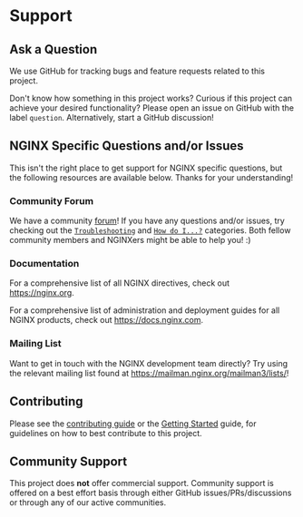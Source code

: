 # Support

## Ask a Question

We use GitHub for tracking bugs and feature requests related to this project.

Don't know how something in this project works? Curious if this project can achieve your desired functionality? Please
open an issue on GitHub with the label `question`. Alternatively, start a GitHub discussion!

## NGINX Specific Questions and/or Issues

This isn't the right place to get support for NGINX specific questions, but the following resources are available below.
Thanks for your understanding!

### Community Forum

We have a community [forum](https://community.nginx.org/)! If you have any questions and/or issues, try checking out
the [`Troubleshooting`](https://community.nginx.org/c/troubleshooting/8) and [
`How do I...?`](https://community.nginx.org/c/how-do-i/9) categories. Both fellow community members and NGINXers might
be able to help you! :)

### Documentation

For a comprehensive list of all NGINX directives, check out <https://nginx.org>.

For a comprehensive list of administration and deployment guides for all NGINX products, check
out <https://docs.nginx.com>.

### Mailing List

Want to get in touch with the NGINX development team directly? Try using the relevant mailing list found
at <https://mailman.nginx.org/mailman3/lists/>!

## Contributing

Please see the [contributing guide](/CONTRIBUTING.md) or the [Getting Started](/README.md#getting-started) guide, for
guidelines on how to best contribute to this project.

<!-- ## Commercial Support

Commercial support for this project may be available. Please get in touch with [NGINX sales](https://www.f5.com/products/get-f5/) or check your contract details for more information! -->

## Community Support

This project does **not** offer commercial support. Community support is offered on a best effort basis through either
GitHub issues/PRs/discussions or through any of our active communities.
